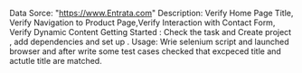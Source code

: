 Data Sorce: "https://www.Entrata.com"
Description: Verify  Home Page Title, Verify Navigation to Product Page,Verify Interaction with Contact Form, Verify Dynamic Content
Getting Started : Check the task and Create project , add dependencies and set up .
Usage: Wrie selenium script and launched browser and after write some test cases checked that excpeced title and actutle title are matched.
